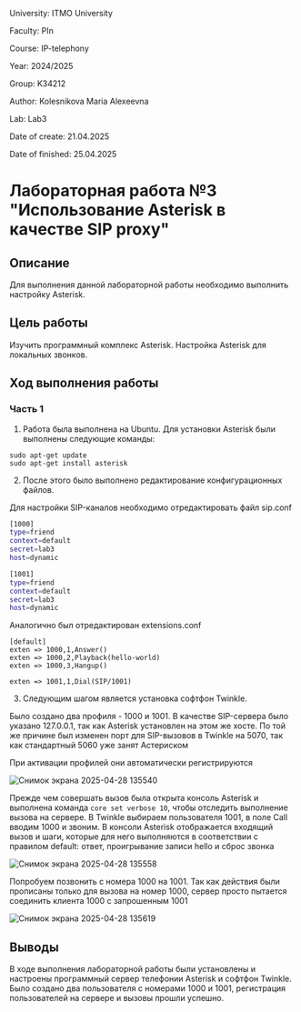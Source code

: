 University: ITMO University

Faculty: PIn

Course: IP-telephony

Year: 2024/2025

Group: K34212

Author: Kolesnikova Maria Alexeevna

Lab: Lab3

Date of create: 21.04.2025

Date of finished: 25.04.2025

# Лабораторная работа №3 "Использование Asterisk в качестве SIP proxy"

## Описание
Для выполнения данной лабораторной работы необходимо выполнить настройку Asterisk.

## Цель работы
Изучить программный комплекс Asterisk. Настройка Asterisk для локальных звонков.

## Ход выполнения работы

### Часть 1

1. Работа была выполнена на Ubuntu. Для установки Asterisk были выполнены следующие команды:
```
sudo apt-get update
sudo apt-get install asterisk
```

2. После этого было выполнено редактирование конфигурационных файлов.

Для настройки SIP-каналов необходимо отредактировать файл sip.conf

```bash
[1000]
type=friend
context=default
secret=lab3
host=dynamic

[1001]
type=friend
context=default
secret=lab3
host=dynamic
```
Аналогично был отредактирован extensions.conf

```
[default]
exten => 1000,1,Answer()
exten => 1000,2,Playback(hello-world)
exten => 1000,3,Hangup()

exten => 1001,1,Dial(SIP/1001)
```
3. Следующим шагом является установка софтфон Twinkle.

Было создано два профиля - 1000 и 1001. В качестве SIP-сервера было указано 127.0.0.1, так как Asterisk установлен на этом же хосте. По той же причине был изменен порт для SIP-вызовов в Twinkle на 5070, так как стандартный 5060 уже занят Астериском

При активации профилей они автоматически регистрируются

![Снимок экрана 2025-04-28 135540](https://github.com/user-attachments/assets/0182a966-6e66-42f7-82ba-61b09fea4d6a)


Прежде чем совершать вызов была открыта консоль Asterisk и выполнена команда ```core set verbose 10```, чтобы отследить выполнение вызова на сервере. В Twinkle выбираем пользователя 1001, в поле Call вводим 1000 и звоним. В консоли Asterisk отображается входящий вызов и шаги, которые для него выполняются в соответствии с правилом default: ответ, проигрывание записи hello и сброс звонка 

![Снимок экрана 2025-04-28 135558](https://github.com/user-attachments/assets/2051245a-0809-4f30-92d6-b021549a5073)


Попробуем позвонить с номера 1000 на 1001. Так как действия были прописаны только для вызова на номер 1000, сервер просто пытается соединить клиента 1000 с запрошенным 1001

![Снимок экрана 2025-04-28 135619](https://github.com/user-attachments/assets/764d54ac-1207-4542-b3e8-801bcd7bfbb5)

## Выводы
В ходе выполнения лабораторной работы были установлены и настроены программный сервер телефонии Asterisk и софтфон Twinkle. Было создано два пользователя с номерами 1000 и 1001, регистрация пользователей на сервере и вызовы прошли успешно.
